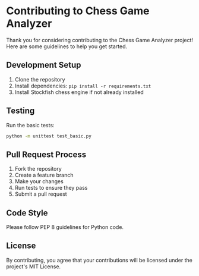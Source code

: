 # Contributing to Chess Game Analyzer

Thank you for considering contributing to the Chess Game Analyzer project! Here are some guidelines to help you get started.

## Development Setup

1. Clone the repository
2. Install dependencies: `pip install -r requirements.txt`
3. Install Stockfish chess engine if not already installed

## Testing

Run the basic tests:
```bash
python -m unittest test_basic.py
```

## Pull Request Process

1. Fork the repository
2. Create a feature branch
3. Make your changes
4. Run tests to ensure they pass
5. Submit a pull request

## Code Style

Please follow PEP 8 guidelines for Python code.

## License

By contributing, you agree that your contributions will be licensed under the project's MIT License.
